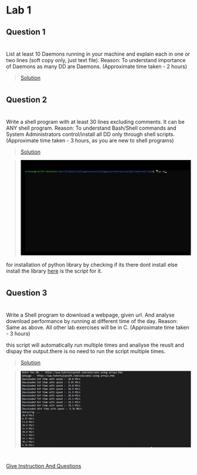 # Lab 1 
## Question 1
#
List at least 10 Daemons running in your machine and explain each in one or two lines (soft copy only, just text file).
Reason: To understand importance of Daemons as many DD are Daemons.
(Approximate time taken - 2 hours)
>[Solution](./q1.md)
#
## Question 2
#
Write a shell program with at least 30 lines excluding comments. It can be ANY shell program.
Reason: To understand Bash/Shell commands and System Administrators control/install all DD only through shell scripts. 
(Approximate time taken - 3 hours, as you are new to shell programs) 
>[Solution](./q2.sh)

>![Output Screenshot](./output2.gif)

for installation of python library by checking if its there dont install else install the library [here](https://github.com/ArindamSharma/Image-Processing/blob/master/config-4.sh) is the script for it.
#
## Question 3
#
Write a Shell program to download a webpage, given url. And analyse download performance by running at different time of the day.
Reason: Same as above. All other lab exercises will be in C.
(Approximate time taken - 3 hours)  

this script will automatically run multiple times and analiyse the reuslt and dispay the output.there is no need to run the script multiple times.
>[Solution](./q3.sh)

>![Output Screenshot](./output1.jpg)
#
[Give Instruction And Questions](./questions.md)
